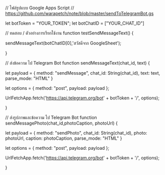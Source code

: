 // ไฟล์รูปแบบ Google Apps Script
// https://github.com/warapetch/note/blob/master/sendToTelegramBot.gs

let botToken = "YOUR_TOKEN";
let botChatID = ["YOUR_CHAT_ID"]



// ทดสอบ / ตัวอย่างการเรียกใช้งาน
function testSendMessageText() {

  sendMessageText(botChatID[0],'สวัสดีจาก GoogleSheet');

}

// ส่งข้อความ ไป Telegram Bot
function sendMessageText(chat_id, text) {
  
  let payload = {
          method: "sendMessage",
          chat_id: String(chat_id),
          text: text,
          parse_mode: "HTML"
        }

  let options = {
        method: "post",
        payload: payload
  };

  UrlFetchApp.fetch('https://api.telegram.org/bot' + botToken + '/', options);

}


// ส่งรูปภาพและข้อความ ไป Telegram Bot
function sendMessagePhoto(chat_id,photoCaption, photoUrl) {
  
  let payload = {
          method: "sendPhoto",
          chat_id: String(chat_id),
          photo: photoUrl,
          caption: photoCaption,
          parse_mode: "HTML"
        }

  let options = {
        method: "post",
        payload: payload
  };

  UrlFetchApp.fetch('https://api.telegram.org/bot' + botToken + '/', options);

}
